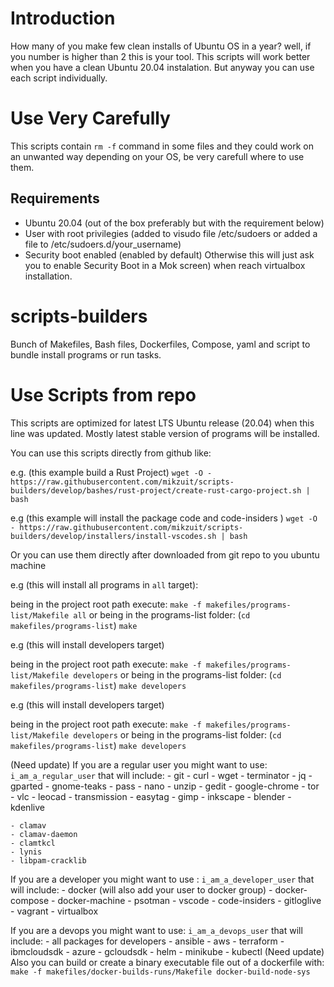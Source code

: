 # Introduction
How many of you make few clean installs of Ubuntu OS in a year? well, if you number is higher than 2 this is your tool. This scripts will work better when you have a clean Ubuntu 20.04 instalation. But anyway you can use each script individually.

# Use Very Carefully
This scripts contain `rm -f` command in some files and they could work on an unwanted way depending on your OS, be very carefull where to use them.

## Requirements
  - Ubuntu 20.04 (out of the box preferably but with the requirement below)
  - User with root privilegies  (added to visudo file /etc/sudoers or added a file to /etc/sudoers.d/your_username)
  - Security boot enabled (enabled by default) Otherwise this will just ask you to enable Security Boot in a Mok screen) when reach virtualbox installation.

# scripts-builders
Bunch of Makefiles, Bash files, Dockerfiles, Compose, yaml and script to bundle install programs or run tasks.

# Use Scripts from repo
This scripts are optimized for latest LTS Ubuntu release (20.04) when this line was updated. Mostly latest stable version of programs will be installed.

You can use this scripts directly from github like:

e.g. (this example build a Rust Project)
`wget -O - https://raw.githubusercontent.com/mikzuit/scripts-builders/develop/bashes/rust-project/create-rust-cargo-project.sh | bash` 

e.g (this example will install the package code and code-insiders )
`wget -O - https://raw.githubusercontent.com/mikzuit/scripts-builders/develop/installers/install-vscodes.sh | bash`

Or you can use them directly after downloaded from git repo to you ubuntu machine

e.g (this will install all programs in `all` target):

being in the project root path execute: 
`make -f makefiles/programs-list/Makefile all`
or being in the programs-list folder: (`cd makefiles/programs-list`)
`make`

e.g (this will install developers target)

being in the project root path execute: 
`make -f makefiles/programs-list/Makefile developers`
or being in the programs-list folder: (`cd makefiles/programs-list`)
`make developers`

e.g (this will install developers target)

being in the project root path execute: 
`make -f makefiles/programs-list/Makefile developers`
or being in the programs-list folder: (`cd makefiles/programs-list`)
`make developers`

(Need update) 
  If you are a regular user you might want to use:
    `i_am_a_regular_user`
  that will include:
    - git
    - curl
    - wget
    - terminator
    - jq
    - gparted
    - gnome-teaks
    - pass
    - nano
    - unzip
    - gedit
    - google-chrome
    - tor
    - vlc
    - leocad
    - transmission
    - easytag
    - gimp
    - inkscape
    - blender
    - kdenlive

    - clamav
    - clamav-daemon
    - clamtkcl
    - lynis
    - libpam-cracklib

  If you are a developer you might want to use :
    `i_am_a_developer_user`
  that will include:
    - docker (will also add your user to docker group)
    - docker-compose
    - docker-machine
    - psotman
    - vscode
    - code-insiders
    - gitloglive
    - vagrant
    - virtualbox

  If you are a devops you might want to use:
    `i_am_a_devops_user`
  that will include:
    - all packages for developers
    - ansible
    - aws
    - terraform
    - ibmcloudsdk
    - azure
    - gcloudsdk
    - helm
    - minikube
    - kubectl
(Need update) Also you can build or create a binary executable file out of a dockerfile with:
`make -f makefiles/docker-builds-runs/Makefile docker-build-node-sys`